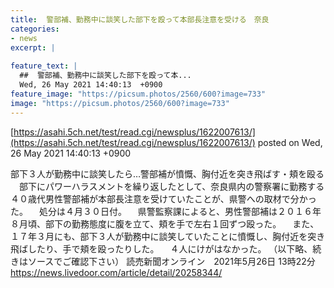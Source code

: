 ```yaml
---
title:  警部補、勤務中に談笑した部下を殴って本部長注意を受ける　奈良  
categories:
- news
excerpt: |
  
feature_text: |
  ##  警部補、勤務中に談笑した部下を殴って本...
  Wed, 26 May 2021 14:40:13  +0900
feature_image: "https://picsum.photos/2560/600?image=733"
image: "https://picsum.photos/2560/600?image=733"
---
```


[https://asahi.5ch.net/test/read.cgi/newsplus/1622007613/](https://asahi.5ch.net/test/read.cgi/newsplus/1622007613/)
posted on Wed, 26 May 2021 14:40:13  +0900

<!--more-->

部下３人が勤務中に談笑したら…警部補が憤慨、胸付近を突き飛ばす・頬を殴る 　部下にパワーハラスメントを繰り返したとして、奈良県内の警察署に勤務する４０歳代男性警部補が本部長注意を受けていたことが、県警への取材で分かった。 　処分は４月３０日付。 　県警監察課によると、男性警部補は２０１６年８月頃、部下の勤務態度に腹を立て、頬を手で左右１回ずつ殴った。 　また、１７年３月にも、部下３人が勤務中に談笑していたことに憤慨し、胸付近を突き飛ばしたり、手で頬を殴ったりした。 　４人にけがはなかった。 （以下略、続きはソースでご確認下さい） 読売新聞オンライン　2021年5月26日 13時22分 https://news.livedoor.com/article/detail/20258344/
